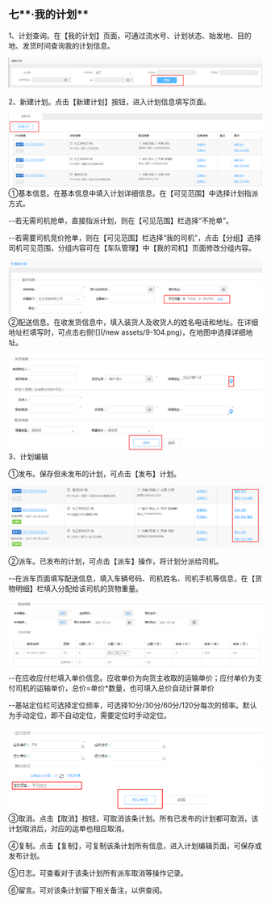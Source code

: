 ## 七**·我的计划**

1、计划查询。在【我的计划】页面，可通过流水号、计划状态、始发地、目的地、发货时间查询我的计划信息。

![](/nassets/c6-1.png)

2、新建计划。点击【新建计划】按钮，进入计划信息填写页面。

![](/nassets/c6-3.png)①基本信息。在基本信息中填入计划详细信息。在【可见范围】中选择计划指派方式。

--若无需司机抢单，直接指派计划，则在【可见范围】栏选择“不抢单”。

--若需要司机竞价抢单，则在【可见范围】栏选择“我的司机”，点击【分组】选择司机可见范围，分组内容可在【车队管理】中【我的司机】页面修改分组内容。

![](/nassets/c6-4.png)②配送信息。在收发货信息中，填入装货人及收货人的姓名电话和地址。在详细地址栏填写时，可点击右侧![](/new assets/9-104.png)，在地图中选择详细地址。

![](/nassets/c6-7.png)3、计划编辑

①发布。保存但未发布的计划，可点击【发布】计划。

![](/nassets/c6-9.png)

②派车。已发布的计划，可点击【派车】操作，将计划分派给司机。

--在派车页面填写配送信息，填入车辆号码、司机姓名、司机手机等信息，在【货物明细】栏填入分配给该司机的货物重量。

![](/cassets/c6-7.png)--在应收应付栏填入单价信息。应收单价为向货主收取的运输单价；应付单价为支付司机的运输单价，总价=单价\*数量，也可填入总价自动计算单价

--基站定位栏可选择定位频率，可选择10分/30分/60分/120分每次的频率。默认为手动定位，即不自动定位，需要定位时手动定位。

![](/nassets/c6-8.png)③取消。点击【取消】按钮，可取消该条计划。所有已发布的计划都可取消，该计划取消后，对应的运单也相应取消。

④复制。点击【复制】，可复制该条计划所有信息，进入计划编辑页面，可保存或发布计划。

⑤日志。可查看对于该条计划所有派车取消等操作记录。

⑥留言。可对该条计划留下相关备注，以供查阅。

